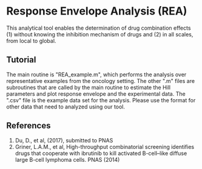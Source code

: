 # Response Envelope Analysis (REA)

This analytical tool enables the determination of drug combination effects (1) without knowing the inhibition mechanism of drugs and (2) in all scales, from local to global. 

## Tutorial

The main routine is "REA_example.m", which performs the analysis over representative examples from the oncology setting. The other ".m" files are subroutines that are called by the main routine to estimate the Hill parameters and plot response envelope and the experimental data. The ".csv" file is the example data set for the analysis. Please use the format for other data that need to analyzed using our tool. 

## References
1. Du, D., et al, (2017), submitted to PNAS
2. Griner, L.A.M., et al, High-throughput combinatorial screening identifies drugs that cooperate with ibrutinib to kill activated B-cell–like diffuse large B-cell lymphoma cells. PNAS (2014)
